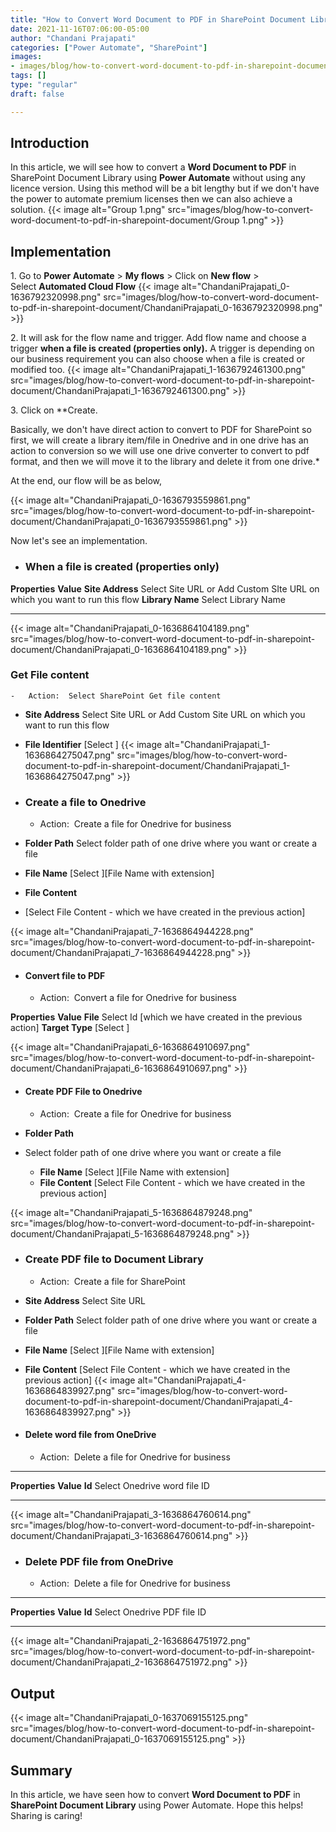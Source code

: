 ```yaml
---
title: "How to Convert Word Document to PDF in SharePoint Document Library using Power Automate?"
date: 2021-11-16T07:06:00-05:00
author: "Chandani Prajapati"
categories: ["Power Automate", "SharePoint"]
images:
- images/blog/how-to-convert-word-document-to-pdf-in-sharepoint-document/ChandaniPrajapati_0-1636792320998.png
tags: []
type: "regular"
draft: false

---
```


## Introduction

In this article, we will see how to convert a **Word Document to PDF**
in SharePoint Document Library using **Power Automate** without using
any licence version.
Using this method will be a bit lengthy but if we don\'t have the power
to automate premium licenses then we can also achieve a solution.
{{< image alt="Group 1.png" src="images/blog/how-to-convert-word-document-to-pdf-in-sharepoint-document/Group 1.png" >}}

## Implementation 
1\. Go to **Power Automate** \> **My flows** \> Click on **New flow** \>
Select **Automated Cloud Flow**
{{< image alt="ChandaniPrajapati_0-1636792320998.png" src="images/blog/how-to-convert-word-document-to-pdf-in-sharepoint-document/ChandaniPrajapati_0-1636792320998.png" >}}
 

2\. It will ask for the flow name and trigger.
Add flow name and choose a trigger **when a file is created (properties
only).** A trigger is depending on our business requirement you can also
choose when a file is created or modified too.
{{< image alt="ChandaniPrajapati_1-1636792461300.png" src="images/blog/how-to-convert-word-document-to-pdf-in-sharepoint-document/ChandaniPrajapati_1-1636792461300.png" >}}

3\. Click on **Create.

  Basically, we don\'t have direct action to convert to PDF for SharePoint so first, we will create a library item/file in Onedrive and in one drive has an action to conversion so we will use one drive converter to convert to pdf format, and then we will move it to the library and delete it from one drive.*

At the end, our flow will be as below,

{{< image alt="ChandaniPrajapati_0-1636793559861.png" src="images/blog/how-to-convert-word-document-to-pdf-in-sharepoint-document/ChandaniPrajapati_0-1636793559861.png" >}}
 

Now let\'s see an implementation.

-   ### When a file is created (properties only) 

  **Properties**     **Value**
  **Site Address**   Select Site URL or Add Custom SIte URL on which you want to run this flow
  **Library Name**   Select Library Name
  ------------------ ---------------------------------------------------------------------------
{{< image alt="ChandaniPrajapati_0-1636864104189.png" src="images/blog/how-to-convert-word-document-to-pdf-in-sharepoint-document/ChandaniPrajapati_0-1636864104189.png" >}}

### Get File content 

    -   Action:  Select SharePoint Get file content


  - **Site Address**
   Select Site URL or Add Custom Site URL on which you want to run this flow
  - **File Identifier** 
  [Select ]
{{< image alt="ChandaniPrajapati_1-1636864275047.png" src="images/blog/how-to-convert-word-document-to-pdf-in-sharepoint-document/ChandaniPrajapati_1-1636864275047.png" >}}

-   ### Create a file to Onedrive 

    -   Action:  Create a file for Onedrive for business
 
  - **Folder Path** 
  Select folder path of one drive where you want or create a file
  - **File Name** 
  [Select ][File Name with extension]
  - **File Content**
- [Select File Content - which we have created in the previous action]

{{< image alt="ChandaniPrajapati_7-1636864944228.png" src="images/blog/how-to-convert-word-document-to-pdf-in-sharepoint-document/ChandaniPrajapati_7-1636864944228.png" >}}

-   #### Convert file to PDF 

    -   Action:  Convert a file for Onedrive for business

  **Properties**    **Value**
  **File**          Select Id [which we have created in the previous action]
  **Target Type**   [Select ]

{{< image alt="ChandaniPrajapati_6-1636864910697.png" src="images/blog/how-to-convert-word-document-to-pdf-in-sharepoint-document/ChandaniPrajapati_6-1636864910697.png" >}}
-   #### Create PDF File to Onedrive 

    -   Action:  Create a file for Onedrive for business


  - **Folder Path**    
- Select folder path of one drive where you want or create a file
  - **File Name**
  [Select ][File Name with extension]
  - **File Content**
  [Select File Content - which we have created in the previous action]

{{< image alt="ChandaniPrajapati_5-1636864879248.png" src="images/blog/how-to-convert-word-document-to-pdf-in-sharepoint-document/ChandaniPrajapati_5-1636864879248.png" >}}

-   ### Create PDF file to Document Library 

    -   Action:  Create a file for SharePoint
  - **Site Address**
  Select Site URL
  - **Folder Path**
   Select folder path of one drive where you want or create a file
  - **File Name** 
  [Select ][File Name with extension]
  - **File Content**
  [Select File Content - which we have created in the previous action]
{{< image alt="ChandaniPrajapati_4-1636864839927.png" src="images/blog/how-to-convert-word-document-to-pdf-in-sharepoint-document/ChandaniPrajapati_4-1636864839927.png" >}}

-   #### Delete word file from OneDrive 

    -   Action:  Delete a file for Onedrive for business

  ---------------- ------------------------------
  **Properties**   **Value**
  **Id**           Select Onedrive word file ID
  ---------------- ------------------------------
{{< image alt="ChandaniPrajapati_3-1636864760614.png" src="images/blog/how-to-convert-word-document-to-pdf-in-sharepoint-document/ChandaniPrajapati_3-1636864760614.png" >}}

-   ### Delete PDF file from OneDrive 

    -   Action:  Delete a file for Onedrive for business

  ---------------- -----------------------------
  **Properties**   **Value**
  **Id**           Select Onedrive PDF file ID
  ---------------- -----------------------------
{{< image alt="ChandaniPrajapati_2-1636864751972.png" src="images/blog/how-to-convert-word-document-to-pdf-in-sharepoint-document/ChandaniPrajapati_2-1636864751972.png" >}}

## Output 

{{< image alt="ChandaniPrajapati_0-1637069155125.png" src="images/blog/how-to-convert-word-document-to-pdf-in-sharepoint-document/ChandaniPrajapati_0-1637069155125.png" >}}
 

## Summary 

In this article, we have seen how to convert **Word Document to PDF** in
**SharePoint Document Library** using Power Automate.
Hope this helps!
Sharing is caring!
